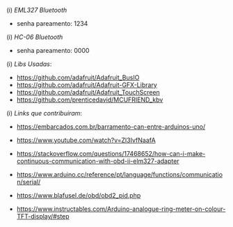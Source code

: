 
(i) *EML327 Bluetooth*

- senha pareamento: 1234


(i) *HC-06 Bluetooth*

- senha pareamento: 0000


(i) *Libs Usadas*:

- https://github.com/adafruit/Adafruit_BusIO
- https://github.com/adafruit/Adafruit-GFX-Library
- https://github.com/adafruit/Adafruit_TouchScreen
- https://github.com/prenticedavid/MCUFRIEND_kbv


(i) *Links que contribuiram*:

- https://embarcados.com.br/barramento-can-entre-arduinos-uno/

- https://www.youtube.com/watch?v=Zl3IvfNaafA

- https://stackoverflow.com/questions/17468652/how-can-i-make-continuous-communication-with-obd-ii-elm327-adapter

- https://www.arduino.cc/reference/pt/language/functions/communication/serial/

- https://www.blafusel.de/obd/obd2_pid.php

- https://www.instructables.com/Arduino-analogue-ring-meter-on-colour-TFT-display/#step